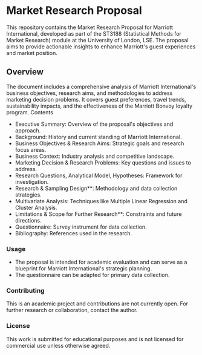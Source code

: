 # Market Research Proposal
This repository contains the Market Research Proposal for Marriott International, developed as part of the ST3188 (Statistical Methods for Market Research) module at the University of London, LSE. The proposal aims to provide actionable insights to enhance Marriott's guest experiences and market position.

## Overview
The document includes a comprehensive analysis of Marriott International's business objectives, research aims, and methodologies to address marketing decision problems. It covers guest preferences, travel trends, sustainability impacts, and the effectiveness of the Marriott Bonvoy loyalty program.
Contents

* Executive Summary: Overview of the proposal's objectives and approach.
* Background: History and current standing of Marriott International.
* Business Objectives & Research Aims: Strategic goals and research focus areas.
* Business Context: Industry analysis and competitive landscape.
* Marketing Decision & Research Problems: Key questions and issues to address.
* Research Questions, Analytical Model, Hypotheses: Framework for investigation.
* Research & Sampling Design**: Methodology and data collection strategies.
* Multivariate Analysis: Techniques like Multiple Linear Regression and Cluster Analysis.
* Limitations & Scope for Further Research**: Constraints and future directions.
* Questionnaire: Survey instrument for data collection.
* Bibliography: References used in the research.

### Usage
- The proposal is intended for academic evaluation and can serve as a blueprint for Marriott International's strategic planning.
- The questionnaire can be adapted for primary data collection.

### Contributing
This is an academic project and contributions are not currently open. For further research or collaboration, contact the author.

### License
This work is submitted for educational purposes and is not licensed for commercial use unless otherwise agreed.
